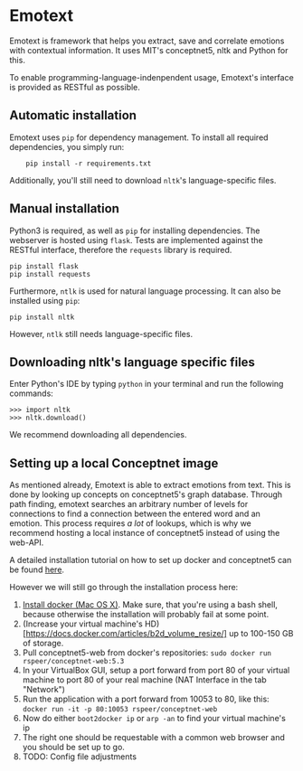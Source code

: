 # Emotext
Emotext is framework that helps you extract, save and correlate emotions with contextual information.
It uses MIT's conceptnet5, nltk and Python for this.

To enable programming-language-indenpendent usage, Emotext's interface is provided as RESTful as possible.

## Automatic installation
Emotext uses `pip` for dependency management. To install all required dependencies, you simply run:

        pip install -r requirements.txt

Additionally, you'll still need to download `nltk`'s language-specific files.

## Manual installation
Python3 is required, as well as `pip` for installing dependencies.
The webserver is hosted using `flask`. Tests are implemented against the RESTful interface, therefore the `requests` library is required.

    pip install flask
    pip install requests

Furthermore, `ntlk` is used for natural language processing. It can also be installed using `pip`:

    pip install nltk

However, `ntlk` still needs language-specific files.

## Downloading nltk's language specific files
Enter Python's IDE by typing `python` in your terminal and run the following commands: 

    >>> import nltk
    >>> nltk.download()

We recommend downloading all dependencies.

## Setting up a local Conceptnet image
As mentioned already, Emotext is able to extract emotions from text. This is done by looking up concepts on conceptnet5's graph database.
Through path finding, emotext searches an arbitrary number of levels for connections to find a connection between the entered word and an emotion.
This process requires *a lot* of lookups, which is why we recommend hosting a local instance of conceptnet5 instead of using the web-API.

A detailed installation tutorial on how to set up docker and conceptnet5 can be found [here](https://github.com/commonsense/conceptnet5/wiki/Docker).

However we will still go through the installation process here:

1. [Install docker (Mac OS X)](https://docs.docker.com/installation/mac/). Make sure, that you're using a bash shell, because otherwise the installation will probably fail at some point.
2. (Increase your virtual machine's HD)[https://docs.docker.com/articles/b2d_volume_resize/] up to 100-150 GB of storage.
3. Pull conceptnet5-web from docker's repositories: `sudo docker run rspeer/conceptnet-web:5.3`
4. In your VirtualBox GUI, setup a port forward from port 80 of your virtual machine to port 80 of your real machine (NAT Interface in the tab "Network")
5. Run the application with a port forward from 10053 to 80, like this: `docker run -it -p 80:10053 rspeer/conceptnet-web`
6. Now do either `boot2docker ip` or `arp -an` to find your virtual machine's ip
7. The right one should be requestable with a common web browser and you should be set up to go.
8. TODO: Config file adjustments




